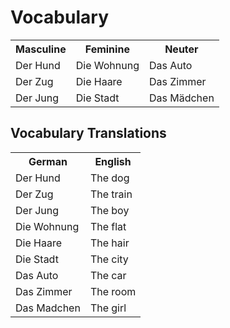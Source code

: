 <h1>Vocabulary</h1>

<table>
  <tr>
    <th>Masculine</th>
    <th>Feminine</th>
    <th>Neuter</th>
  </tr>
  <tr>
    <td>Der Hund</td>
    <td>Die Wohnung</td>
    <td>Das Auto</td>
  </tr>
  <tr>
    <td>Der Zug</td>
    <td>Die Haare</td>
    <td>Das Zimmer</td>
  </tr>
  
  <tr>
    <td>Der Jung</td>
    <td>Die Stadt</td>
    <td>Das Mädchen</td>
  </tr> 
 </table>


<h2> Vocabulary Translations</h2>

<table>
 <tr>
  <th> German</th>
  <th> English</th>
  </tr>
  <tr>
  <td> Der Hund </td> 
  <td> The dog  </td>
  </tr>
  <tr>
  <td>Der Zug   </td>
  <td>The train </td>
  </tr>
  <tr>
  <td> Der Jung </td>
  <td> The boy  </td>
  </tr>
  <tr>
  <td> Die Wohnung</td>
  <td> The flat  </td>
  </tr> 
  <tr>
  <td> Die Haare</td>
  <td> The hair</td>
   </tr>
   <tr>
  <td>Die Stadt</td>
  <td> The city </td>
   </tr>
   <tr>
  <td> Das Auto</td>
  <td> The car </td>
   </tr>
   <tr>
  <td> Das Zimmer</td>
  <td> The room </td>
   </tr> 
   <tr>
   <td> Das Madchen</td>
   <td> The girl </td>
</table>
 
 
